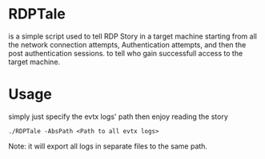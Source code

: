 # RDPTale

is a simple script used to tell RDP Story in a target machine starting from all the network connection attempts, Authentication attempts, and then the post authentication sessions. to tell who gain successfull access to the target machine.
# Usage
simply just specify the evtx logs' path then enjoy reading the story

```
./RDPTale -AbsPath <Path to all evtx logs>
```

Note: it will export all logs in separate files to the same path.
